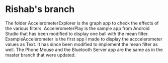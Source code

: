 # Rishab's branch
The folder AccelerometerExplorer is the graph app to check the effects of the various filters.
AccelerometerPlay is the sample app from Android Studio that has been modified to display one ball with the mean filter.
ExampleAccelerometer is the first app I made to display the acccelerometer values as Text. It has since been modified to implement the mean filter as well.
The Phone Mouse and the Bluetooth Server app are the same as in the master branch that were updated.
